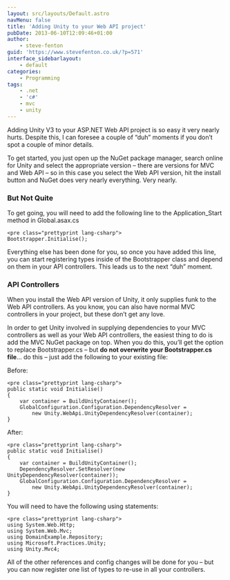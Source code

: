 ```yaml
---
layout: src/layouts/Default.astro
navMenu: false
title: 'Adding Unity to your Web API project'
pubDate: 2013-06-10T12:09:46+01:00
author:
    - steve-fenton
guid: 'https://www.stevefenton.co.uk/?p=571'
interface_sidebarlayout:
    - default
categories:
    - Programming
tags:
    - .net
    - 'c#'
    - mvc
    - unity
---
```


Adding Unity V3 to your ASP.NET Web API project is so easy it very nearly hurts. Despite this, I can foresee a couple of “duh” moments if you don’t spot a couple of minor details.

To get started, you just open up the NuGet package manager, search online for Unity and select the appropriate version – there are versions for MVC and Web API – so in this case you select the Web API version, hit the install button and NuGet does very nearly everything. Very nearly.

### But Not Quite

To get going, you will need to add the following line to the Application\_Start method in Global.asax.cs

```
<pre class="prettyprint lang-csharp">
Bootstrapper.Initialise();
```
Everything else has been done for you, so once you have added this line, you can start registering types inside of the Bootstrapper class and depend on them in your API controllers. This leads us to the next “duh” moment.

### API Controllers

When you install the Web API version of Unity, it only supplies funk to the Web API controllers. As you know, you can also have normal MVC controllers in your project, but these don’t get any love.

In order to get Unity involved in supplying dependencies to your MVC controllers as well as your Web API controllers, the easiest thing to do is add the MVC NuGet package on top. When you do this, you’ll get the option to replace Bootstrapper.cs – but **do not overwrite your Bootstrapper.cs file**… do this – just add the following to your existing file:

Before:

```
<pre class="prettyprint lang-csharp">
public static void Initialise()
{
    var container = BuildUnityContainer();
    GlobalConfiguration.Configuration.DependencyResolver = 
        new Unity.WebApi.UnityDependencyResolver(container);
}
```
After:

```
<pre class="prettyprint lang-csharp">
public static void Initialise()
{
    var container = BuildUnityContainer();
    DependencyResolver.SetResolver(new UnityDependencyResolver(container));
    GlobalConfiguration.Configuration.DependencyResolver = 
        new Unity.WebApi.UnityDependencyResolver(container);
}
```
You will need to have the following using statements:

```
<pre class="prettyprint lang-csharp">
using System.Web.Http;
using System.Web.Mvc;
using DomainExample.Repository;
using Microsoft.Practices.Unity;
using Unity.Mvc4;
```
All of the other references and config changes will be done for you – but you can now register one list of types to re-use in all your controllers.
